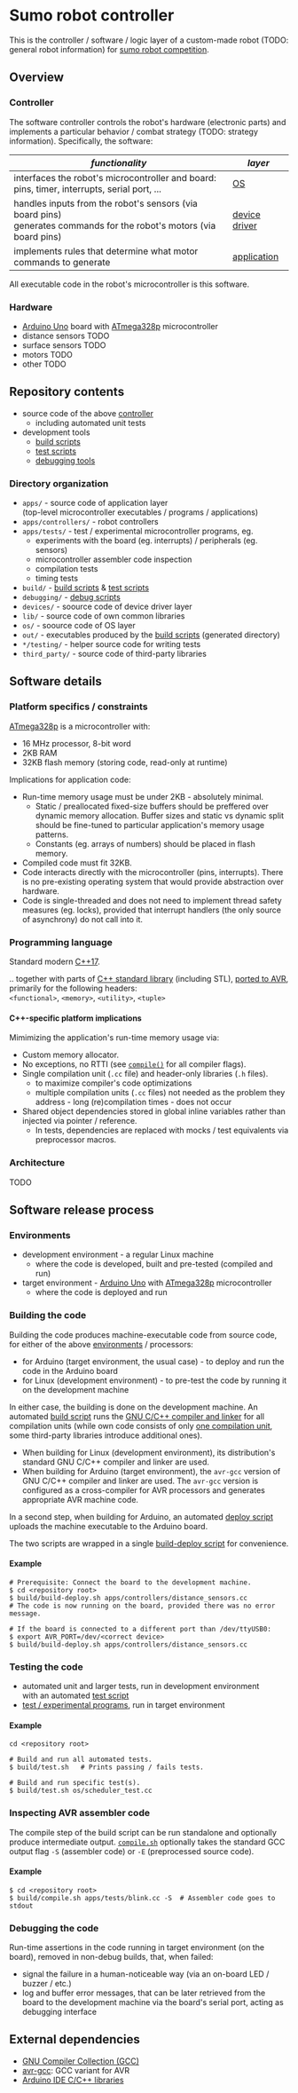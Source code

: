 # Sumo robot controller

This is the controller / software / logic layer of a custom-made robot
(TODO: general robot information) for [sumo robot competition](
https://en.wikipedia.org/wiki/Robot-sumo).

## Overview

### Controller

The software controller controls the robot's hardware (electronic parts) and
implements a particular behavior / combat strategy (TODO: strategy information).
Specifically, the software:

| *functionality* | *layer* |
| - | - |
| interfaces the robot's microcontroller and board:<br/>  pins, timer, interrupts, serial port, ...  | [OS](os/) |
| handles inputs from the robot's sensors (via board pins)<br/>generates commands for the robot's motors (via board pins) | [device driver](devices/) |
| implements rules that determine what motor commands to generate | [application](apps/controllers/) |

All executable code in the robot's microcontroller is this software.

### Hardware

* [Arduino Uno](https://en.wikipedia.org/wiki/Arduino_Uno) board
  with [ATmega328p](https://en.wikipedia.org/wiki/ATmega328) microcontroller
* distance sensors TODO
* surface sensors TODO
* motors TODO
* other TODO 

## Repository contents

* source code of the above [controller](#Controller)
   * including automated unit tests
* development tools
   * [build scripts](#Building-the-code)
   * [test scripts](#Testing-the-code)
   * [debugging tools](#Debugging-the-code)

### Directory organization

* `apps/` - source code of application layer<br/>
  (top-level microcontroller executables / programs / applications)
* `apps/controllers/` - robot controllers
* `apps/tests/` - test / experimental microcontroller programs, eg.
   * experiments with the board (eg. interrupts) / peripherals (eg. sensors)
   * microcontroller assembler code inspection
   * compilation tests
   * timing tests
* `build/` - [build scripts](#Building-the-code) & [test scripts](#Testing-the-code)
* `debugging/` - [debug scripts](#Debugging-the-code)
* `devices/` - soource code of device driver layer
* `lib/` - source code of own common libraries
* `os/` - soource code of OS layer
* `out/` - executables produced by the [build scripts](#Building-the-code) (generated directory)
* `*/testing/` - helper source code for writing tests
* `third_party/` - source code of third-party libraries

## Software details

### Platform specifics / constraints

[ATmega328p](https://en.wikipedia.org/wiki/ATmega328) is a microcontroller with:

* 16 MHz processor, 8-bit word
* 2KB RAM
* 32KB flash memory (storing code, read-only at runtime)

Implications for application code:

* Run-time memory usage must be under 2KB - absolutely minimal.
   * Static / preallocated fixed-size buffers should be preffered over dynamic
     memory allocation. Buffer sizes and static vs dynamic split should
     be fine-tuned to particular application's memory usage patterns.
   * Constants (eg. arrays of numbers) should be placed in flash memory.
* Compiled code must fit 32KB.
* Code interacts directly with the microcontroller (pins, interrupts).
  There is no pre-existing operating system that would provide abstraction
  over hardware.
* Code is single-threaded and does not need to implement thread safety measures
  (eg. locks), provided that interrupt handlers (the only source of asynchrony)
  do not call into it.

### Programming language

Standard modern [C++17](https://en.wikipedia.org/wiki/C%2B%2B17).

.. together with parts of [C++ standard library](https://en.wikipedia.org/wiki/C%2B%2B_Standard_Library)
(including STL), [ported to AVR](TODO), primarily for the following headers:</br>
`<functional>`, `<memory>`, `<utility>`, `<tuple>`

#### C++-specific platform implications

Mimimizing the application's run-time memory usage via:

* Custom memory allocator.
* No exceptions, no RTTI
  (see [`compile()`](build/compile.sh) for all compiler flags).
* Single compilation unit (`.cc` file) and header-only libraries (`.h` files).
   * to maximize compiler's code optimizations
   * multiple compilation units (`.cc` files) not needed as the problem they
     address - long (re)compilation times - does not occur
* Shared object dependencies stored in global inline variables rather than
  injected via pointer / reference.
   * In tests, dependencies are replaced with mocks / test equivalents via
     preprocessor macros.

### Architecture

TODO

## Software release process

### Environments

* development environment - a regular Linux machine
   * where the code is developed, built and pre-tested (compiled and run)
* target environment - [Arduino Uno](https://en.wikipedia.org/wiki/Arduino_Uno)
  with [ATmega328p](https://en.wikipedia.org/wiki/ATmega328) microcontroller
   * where the code is deployed and run
   
### Building the code

Building the code produces machine-executable code from source code, for either
of the above [environments](#Environments) / processors:

* for Arduino (target environment, the usual case) -
  to deploy and run the code in the Arduino board
* for Linux (development environment) -
  to pre-test the code by running it on the development machine

In either case, the building is done on the development machine.
An automated [build script](build/build.sh) runs the [GNU C/C++ compiler and linker](
https://gcc.gnu.org/) for all compilation units (while own code consists of
only [one compilation unit](#c-specific-platform-implications), some
third-party libraries introduce additional ones).

* When building for Linux (development environment), its distribution's standard
  GNU C/C++ compiler and linker are used.
* When building for Arduino (target environment), the `avr-gcc` version of
  GNU C/C++ compiler and linker are used. The `avr-gcc` version is configured as
  a cross-compiler for AVR processors and generates appropriate AVR machine code.

In a second step, when building for Arduino, an automated
[deploy script](build/deploy.sh) uploads the machine executable to the Arduino board.

The two scripts are wrapped in a single [build-deploy script](build/build-deploy.sh)
for convenience.

#### Example

```shell
# Prerequisite: Connect the board to the development machine.
$ cd <repository root>
$ build/build-deploy.sh apps/controllers/distance_sensors.cc
# The code is now running on the board, provided there was no error message.

# If the board is connected to a different port than /dev/ttyUSB0:
$ export AVR_PORT=/dev/<correct device>
$ build/build-deploy.sh apps/controllers/distance_sensors.cc
```

### Testing the code

* automated unit and larger tests, run in development environment<br/>
  with an automated [test script](build/test.sh)
* [test / experimental programs](apps/tests/), run in target environment

#### Example

```shell
cd <repository root>

# Build and run all automated tests.
$ build/test.sh   # Prints passing / fails tests.

# Build and run specific test(s).
$ build/test.sh os/scheduler_test.cc
```

### Inspecting AVR assembler code

The compile step of the build script can be run standalone and optionally produce
intermediate output. [`compile.sh`](build/compile.sh) optionally takes the standard
GCC output flag `-S` (assembler code) or `-E` (preprocessed source code).

#### Example

```
$ cd <repository root>
$ build/compile.sh apps/tests/blink.cc -S  # Assembler code goes to stdout
```

### Debugging the code

Run-time assertions in the code running in target environment (on the board),
removed in non-debug builds, that, when failed:

* signal the failure in a human-noticeable way
  (via an on-board LED / buzzer / etc.)
* log and buffer error messages, that can be later retrieved from the board
  to the development machine via the board's serial port, acting as debugging
  interface

## External dependencies

* [GNU Compiler Collection (GCC)](https://gcc.gnu.org)
* [avr-gcc](https://gcc.gnu.org/wiki/avr-gcc): GCC variant for AVR
* [Arduino IDE C/C++ libraries](https://github.com/arduino/Arduino)
